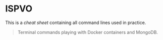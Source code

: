 # ISPVO
This is a *cheat sheet* containing all command lines used in practice.
> Terminal commands playing with Docker containers and MongoDB.
